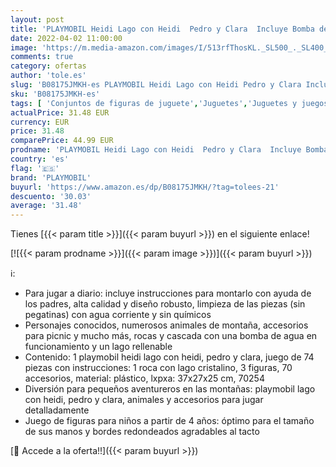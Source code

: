 ```yaml
---
layout: post
title: 'PLAYMOBIL Heidi Lago con Heidi  Pedro y Clara  Incluye Bomba de Agua  A partir de 4 Años  70254 '
date: 2022-04-02 11:00:00
image: 'https://m.media-amazon.com/images/I/513rfThosKL._SL500_._SL400_.jpg'
comments: true
category: ofertas
author: 'tole.es'
slug: 'B08175JMKH-es PLAYMOBIL Heidi Lago con Heidi Pedro y Clara Incluye Bomba...'
sku: 'B08175JMKH-es'
tags: [ 'Conjuntos de figuras de juguete','Juguetes','Juguetes y juegos','Muñecos y figuras','playmobil', ]
actualPrice: 31.48 EUR
currency: EUR
price: 31.48
comparePrice: 44.99 EUR
prodname: 'PLAYMOBIL Heidi Lago con Heidi  Pedro y Clara  Incluye Bomba de Agua  A partir de 4 Años  70254 '
country: 'es'
flag: '🇪🇸'
brand: 'PLAYMOBIL'
buyurl: 'https://www.amazon.es/dp/B08175JMKH/?tag=tolees-21'
descuento: '30.03'
average: '31.48'
---
```


Tienes [{{< param title >}}]({{< param buyurl >}}) en el siguiente enlace!

[![{{< param prodname >}}]({{< param image >}})]({{< param buyurl >}})

ℹ️:

- Para jugar a diario: incluye instrucciones para montarlo con ayuda de los padres, alta calidad y diseño robusto, limpieza de las piezas (sin pegatinas) con agua corriente y sin químicos
- Personajes conocidos, numerosos animales de montaña, accesorios para picnic y mucho más, rocas y cascada con una bomba de agua en funcionamiento y un lago rellenable
- Contenido: 1 playmobil heidi lago con heidi, pedro y clara, juego de 74 piezas con instrucciones: 1 roca con lago cristalino, 3 figuras, 70 accesorios, material: plástico, lxpxa: 37x27x25 cm, 70254
- Diversión para pequeños aventureros en las montañas: playmobil lago con heidi, pedro y clara, animales y accesorios para jugar detalladamente
- Juego de figuras para niños a partir de 4 años: óptimo para el tamaño de sus manos y bordes redondeados agradables al tacto

[🛒 Accede a la oferta!!]({{< param buyurl >}})
